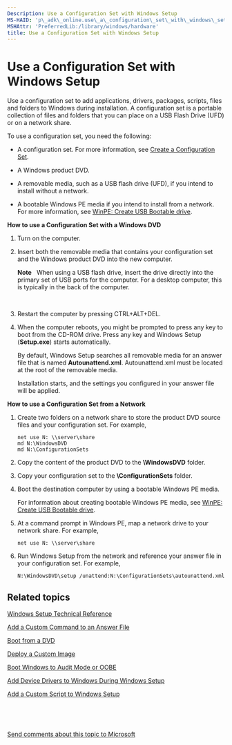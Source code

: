 ```yaml
---
Description: Use a Configuration Set with Windows Setup
MS-HAID: 'p\_adk\_online.use\_a\_configuration\_set\_with\_windows\_setup'
MSHAttr: 'PreferredLib:/library/windows/hardware'
title: Use a Configuration Set with Windows Setup
---
```


# Use a Configuration Set with Windows Setup


Use a configuration set to add applications, drivers, packages, scripts, files and folders to Windows during installation. A configuration set is a portable collection of files and folders that you can place on a USB Flash Drive (UFD) or on a network share.

To use a configuration set, you need the following:

-   A configuration set. For more information, see [Create a Configuration Set](p_wsim.create_a_configuration_set_win8).

-   A Windows product DVD.

-   A removable media, such as a USB flash drive (UFD), if you intend to install without a network.

-   A bootable Windows PE media if you intend to install from a network. For more information, see [WinPE: Create USB Bootable drive](winpe-create-usb-bootable-drive.md).

**How to use a Configuration Set with a Windows DVD**

1.  Turn on the computer.

2.  Insert both the removable media that contains your configuration set and the Windows product DVD into the new computer.

    **Note**  
    When using a USB flash drive, insert the drive directly into the primary set of USB ports for the computer. For a desktop computer, this is typically in the back of the computer.

     

3.  Restart the computer by pressing CTRL+ALT+DEL.

4.  When the computer reboots, you might be prompted to press any key to boot from the CD-ROM drive. Press any key and Windows Setup (**Setup.exe**) starts automatically.

    By default, Windows Setup searches all removable media for an answer file that is named **Autounattend.xml**. Autounattend.xml must be located at the root of the removable media.

    Installation starts, and the settings you configured in your answer file will be applied.

**How to use a Configuration Set from a Network**

1.  Create two folders on a network share to store the product DVD source files and your configuration set. For example,

    ``` syntax
    net use N: \\server\share
    md N:\WindowsDVD
    md N:\ConfigurationSets
    ```

2.  Copy the content of the product DVD to the **\\WindowsDVD** folder.

3.  Copy your configuration set to the **\\ConfigurationSets** folder.

4.  Boot the destination computer by using a bootable Windows PE media.

    For information about creating bootable Windows PE media, see [WinPE: Create USB Bootable drive](winpe-create-usb-bootable-drive.md).

5.  At a command prompt in Windows PE, map a network drive to your network share. For example,

    ``` syntax
    net use N: \\server\share
    ```

6.  Run Windows Setup from the network and reference your answer file in your configuration set. For example,

    ``` syntax
    N:\WindowsDVD\setup /unattend:N:\ConfigurationSets\autounattend.xml
    ```

## <span id="related_topics"></span>Related topics


[Windows Setup Technical Reference](windows-setup-technical-reference.md)

[Add a Custom Command to an Answer File](p_wsim.add_a_custom_command_to_an_answer_file_win8)

[Boot from a DVD](p_adk_online.boot_from_a_dvd_win8)

[Deploy a Custom Image](p_adk_online.deploy_a_custom_image_win8)

[Boot Windows to Audit Mode or OOBE](p_adk_online.boot_windows_to_audit_mode_or_oobe_win8)

[Add Device Drivers to Windows During Windows Setup](p_adk_online.add_device_drivers_to_windows_during_windows_setup_win8)

[Add a Custom Script to Windows Setup](add-a-custom-script-to-windows-setup.md)

 

 

[Send comments about this topic to Microsoft](mailto:wsddocfb@microsoft.com?subject=Documentation%20feedback%20%5Bp_adk_online\p_adk_online%5D:%20Use%20a%20Configuration%20Set%20with%20Windows%20Setup%20%20RELEASE:%20%284/11/2016%29&body=%0A%0APRIVACY%20STATEMENT%0A%0AWe%20use%20your%20feedback%20to%20improve%20the%20documentation.%20We%20don't%20use%20your%20email%20address%20for%20any%20other%20purpose,%20and%20we'll%20remove%20your%20email%20address%20from%20our%20system%20after%20the%20issue%20that%20you're%20reporting%20is%20fixed.%20While%20we're%20working%20to%20fix%20this%20issue,%20we%20might%20send%20you%20an%20email%20message%20to%20ask%20for%20more%20info.%20Later,%20we%20might%20also%20send%20you%20an%20email%20message%20to%20let%20you%20know%20that%20we've%20addressed%20your%20feedback.%0A%0AFor%20more%20info%20about%20Microsoft's%20privacy%20policy,%20see%20http://privacy.microsoft.com/default.aspx. "Send comments about this topic to Microsoft")





